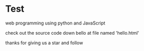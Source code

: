 # Test
web programming using python and JavaScript

check out the source code down bello at file named 'hello.html'

thanks for giving us a star and follow
